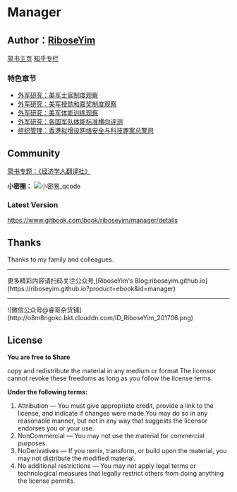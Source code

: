#  Manager

## Author：[RiboseYim](https://riboseyim.github.io)


[简书主页](http://www.jianshu.com/u/8cc1dba4bc96)
[知乎专栏](https://www.zhihu.com/people/riboseyim)

### 特色章节

* [外军研究：美军士官制度观察](chapter/army/USArmy-Sergeant.md)
* [外军研究：美军授勋和嘉奖制度观察](chapter/army/USArmy-Medal.md)
* [外军研究：美军体能训练观察](chapter/army/USArmy-PHT.md)
* [外军研究：各国军队体能标准横向评测](chapter/army/Global-PHT-Stand.md)
* [组织管理：香港拟增设网络安全与科技罪案总警司](chapter/army/CSTCB.md)

## Community

[简书专题：《经济学人翻译社》](http://www.jianshu.com/c/f2ea0605db4b)

**小密圈：**
![小密圈_qcode](http://o8m8ngokc.bkt.clouddn.com/riboseyim_id_quanzi_rui_small.png)

### Latest Version

https://www.gitbook.com/book/riboseyim/manager/details

## Thanks

Thanks to my family and colleagues.

<hr>
更多精彩内容请扫码关注公众号,[RiboseYim's Blog:riboseyim.github.io](https://riboseyim.github.io?product=ebook&id=manager)
<hr>
![微信公众号@睿哥杂货铺](http://o8m8ngokc.bkt.clouddn.com/ID_RiboseYim_201706.png)


## License

**You are free to Share**

copy and redistribute the material in any medium or format
The licensor cannot revoke these freedoms as long as you follow the license terms.

**Under the following terms:**

1. Attribution — You must give appropriate credit, provide a link to the license, and indicate if changes were made.You may do so in any reasonable manner, but not in any way that suggests the licensor endorses you or your use.
2. NonCommercial — You may not use the material for commercial purposes.
3. NoDerivatives — If you remix, transform, or build upon the material, you may not distribute the modified material.
4. No additional restrictions — You may not apply legal terms or technological measures that legally restrict others from doing anything the license permits.
